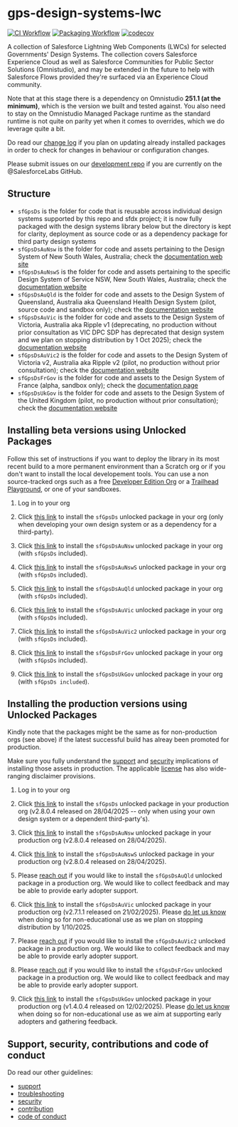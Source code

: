 # gps-design-systems-lwc

[![CI Workflow](https://github.com/eschweitzer78/gps-design-systems-lwc/workflows/CI/badge.svg)](https://github.com/eschweitzer78/gps-design-systems-lwc/actions?query=workflow%3ACI) [![Packaging Workflow](https://github.com/eschweitzer78/gps-design-systems-lwc/workflows/Packaging/badge.svg)](https://github.com/eschweitzer78/gps-design-systems-lwc/actions?query=workflow%3A%22Packaging%22) [![codecov](https://codecov.io/gh/eschweitzer78/gps-design-systems-lwc/branch/main/graph/badge.svg)](https://codecov.io/gh/eschweitzer78/gps-design-systems-lwc)

A collection of Salesforce Lightning Web Components (LWCs) for selected Governments' Design Systems. The collection
covers Salesforce Experience Cloud as well as Salesforce Communities for Public Sector Solutions (Omnistudio), and may be extended in the future to help with Salesforce Flows provided they're surfaced via an Experience Cloud community.

Note that at this stage there is a dependency on Omnistudio **251.1 (at the minimum)**, which is the version we built and tested against. You also need to stay on the Omnistudio Managed Package runtime as the standard runtime is not quite on parity yet when it comes to overrides, which we do leverage quite a bit.

Do read our [change log](./CHANGELOG.md) if you plan on updating already installed packages in order to check for changes in behaviour or configuration changes.

Please submit issues on our [development repo](https://github.com/eschweitzer78/gps-design-systems-lwc) if you are currently on the @SalesforceLabs GitHub.

## Structure

- `sfGpsDs` is the folder for code that is reusable across individual design systems supported by this repo and sfdx project; it is now fully packaged with the design systems library below but the directory is kept for clarity, deployment as source code or as a dependency package for third party design systems
- `sfGpsDsAuNsw` is the folder for code and assets pertaining to the Design System of New South Wales, Australia; check the [documentation web site](https://nswds.dsforce.dev)
- `sfGpsDsAuNswS` is the folder for code and assets pertaining to the specific Design System of Service NSW, New South Wales, Australia; check the [documentation website](https://nsws.dsforce.dev)
- `sfGpsDsAuQld` is the folder for code and assets to the Design System of Queensland, Australia aka Queensland Health Design System (pilot, source code and sandbox only); check the [documentation website](https://qld.dsforce.dev)
- `sfGpsDsAuVic` is the folder for code and assets to the Design System of Victoria, Australia aka Ripple v1 (deprecating, no production without prior consultation as VIC DPC SDP has deprecated that design system and we plan on stopping distribution by 1 Oct 2025); check the [documentation website](https://vic.dsforce.dev)
- `sfGpsDsAuVic2` is the folder for code and assets to the Design System of Victoria v2, Australia aka Ripple v2 (pilot, no production without prior consultation); check the [documentation website](https://vic2.dsforce.dev)
- `sfGpsDsFrGov` is the folder for code and assets to the Design System of France (alpha, sandbox only); check the [documentation page](docs/DSFR_README.md)
- `sfGpsDsUkGov` is the folder for code and assets to the Design System of the United Kingdom (pilot, no production without prior consultation); check the [documentation website](https://uk.dsforce.dev)

## Installing beta versions using Unlocked Packages

Follow this set of instructions if you want to deploy the library in its most recent build to a more permanent environment than a Scratch org or if you don't want to install the local developement tools. You can use a non source-tracked orgs such as a free [Developer Edition Org](https://developer.salesforce.com/signup) or a [Trailhead Playground](https://trailhead.salesforce.com/), or one of your sandboxes.

1. Log in to your org

1. Click <a href="https://test.salesforce.com/packaging/installPackage.apexp?p0=04tJ4000000PcCpIAK" title="sfGpsDs">this link</a> to install the `sfGpsDs` unlocked package in your org (only when developing your own design system or as a dependency for a third-party).

1. Click <a href="https://test.salesforce.com/packaging/installPackage.apexp?p0=04tJ4000000PcCzIAK" title="sfGpsDsAuNswFull">this link</a> to install the `sfGpsDsAuNsw` unlocked package in your org (with `sfGpsDs` included).

1. Click <a href="https://test.salesforce.com/packaging/installPackage.apexp?p0=04tJ4000000PcD9IAK" title="sfGpsDsAuNswSFull">this link</a> to install the `sfGpsDsAuNswS` unlocked package in your org (with `sfGpsDs` included).

1. Click <a href="https://test.salesforce.com/packaging/installPackage.apexp?p0=04tJ4000000PcDsIAK" title="sfGpsDsAuQldFull">this link</a> to install the `sfGpsDsAuQld` unlocked package in your org (with `sfGpsDs` included).

1. Click <a href="https://test.salesforce.com/packaging/installPackage.apexp?p0=04tJ4000000Pc7kIAC" title="sfGpsDsAuVic1Full">this link</a> to install the `sfGpsDsAuVic` unlocked package in your org (with `sfGpsDs` included).

1. Click <a href="https://test.salesforce.com/packaging/installPackage.apexp?p0=04tJ4000000PcDxIAK" title="sfGpsDsAuVic2Full">this link</a> to install the `sfGpsDsAuVic2` unlocked package in your org (with `sfGpsDs` included).

1. Click <a href="https://test.salesforce.com/packaging/installPackage.apexp?p0=04tJ4000000PcDOIA0" title="sfGpsDsFrGovFull">this link</a> to install the `sfGpsDsFrGov` unlocked package in your org (with `sfGpsDs` included).

1. Click <a href="https://test.salesforce.com/packaging/installPackage.apexp?p0=04tJ4000000PcDTIA0" title="sfGpsDsUkGovFull">this link</a> to install the `sfGpsDsUkGov` unlocked package in your org (with `sfGpsDs included`).

## Installing the production versions using Unlocked Packages

Kindly note that the packages might be the same as for non-production orgs (see above) if the latest successful build has alreay been promoted for production.

Make sure you fully understand the [support](./SUPPORT.md) and [security](./SECURITY.md) implications of installing those assets in production. The applicable [license](./LICENSE.md) has also wide-ranging disclaimer provisions.

1. Log in to your org

1. Click <a href="https://login.salesforce.com/packaging/installPackage.apexp?p0=04tJ4000000Pc9qIAC">this link</a> to install the `sfGpsDs` unlocked package in your production org (v2.8.0.4 released on 28/04/2025 -- only when using your own design system or a dependent third-party's).

1. Click <a href="https://login.salesforce.com/packaging/installPackage.apexp?p0=04tJ4000000Pc9vIAC">this link</a> to install the `sfGpsDsAuNsw` unlocked package in your production org (v2.8.0.4 released on 28/04/2025).

1. Click <a href="https://login.salesforce.com/packaging/installPackage.apexp?p0=04tJ4000000PcA0IAK">this link</a> to install the `sfGpsDsAuNswS` unlocked package in your production org (v2.8.0.4 released on 28/04/2025).

1. Please [reach out](https://github.com/eschweitzer78/gps-design-systems-lwc/discussions/categories/access-to-limited-prod-releases) if you would like to install the `sfGpsDsAuQld` unlocked package in a production org. We would like to collect feedback and may be able to provide early adopter support.

1. Click <a href="https://login.salesforce.com/packaging/installPackage.apexp?p0=04tJ4000000Pc7kIAC">this link</a> to install the `sfGpsDsAuVic` unlocked package in your production org (v2.7.1.1 released on 21/02/2025). Please [do let us know](https://github.com/eschweitzer78/gps-design-systems-lwc/discussions/categories/access-to-limited-prod-releases) when doing so for non-educational use as we plan on stopping distribution by 1/10/2025.

1. Please [reach out](https://github.com/eschweitzer78/gps-design-systems-lwc/discussions/categories/access-to-limited-prod-releases) if you would like to install the `sfGpsDsAuVic2` unlocked package in a production org. We would like to collect feedback and may be able to provide early adopter support.

1. Please [reach out](https://github.com/eschweitzer78/gps-design-systems-lwc/discussions/categories/access-to-limited-prod-releases) if you would like to install the `sfGpsDsFrGov` unlocked package in a production org. We would like to collect feedback and may be able to provide early adopter support.

1. Click <a href="https://login.salesforce.com/packaging/installPackage.apexp?p0=04tJ4000000PcAKIA0">this link</a> to install the `sfGpsDsUkGov` unlocked package in your production org (v1.4.0.4 released on 12/02/2025). Please [do let us know](https://github.com/eschweitzer78/gps-design-systems-lwc/discussions/categories/access-to-limited-prod-releases) when doing so for non-educational use as we aim at supporting early adopters and gathering feedback.

## Support, security, contributions and code of conduct

Do read our other guidelines:

- [support](./SUPPORT.md)
- [troubleshooting](./TROUBLESHOOT.md)
- [security](./SECURITY.md)
- [contribution](./CONTRIBUTION.md)
- [code of conduct](./CODE_OF_CONDUCT.md)
